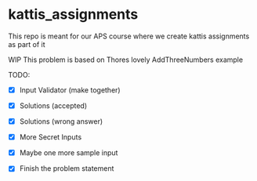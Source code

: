 # kattis_assignments
This repo is meant for our APS course where we create kattis assignments as part of it

WIP This problem is based on Thores lovely AddThreeNumbers example

TODO:
- [x] Input Validator (make together)
- [x] Solutions (accepted)
- [x] Solutions (wrong answer)
- [x] More Secret Inputs
- [x] Maybe one more sample input
- [x] Finish the problem statement
      
